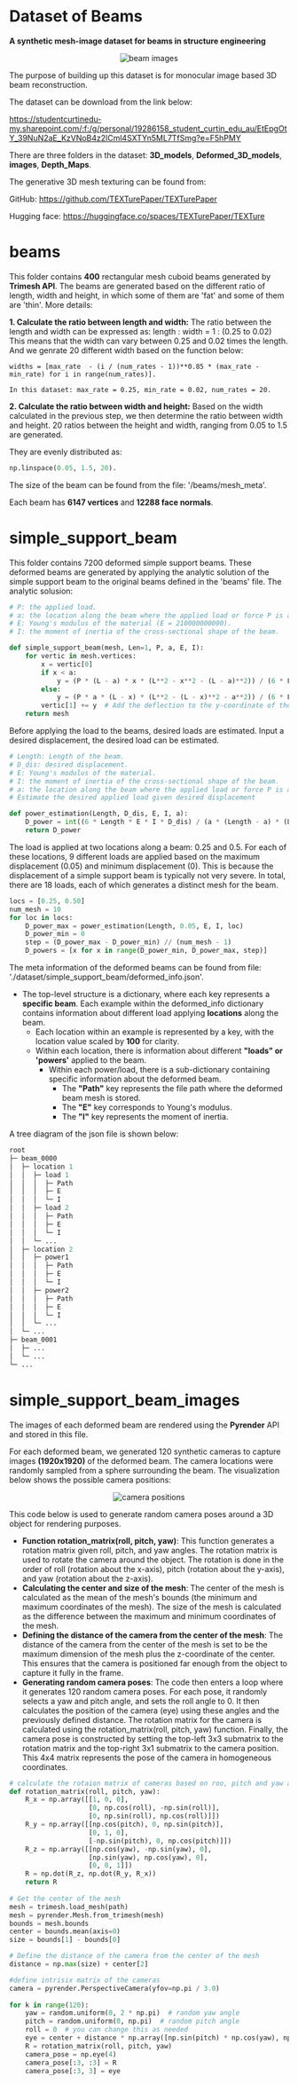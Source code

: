 # Dataset of Beams 
__A synthetic mesh-image dataset for beams in structure engineering__
<p align="center">
  <img src="./beam_images.png" alt="beam images">
</p>

The purpose of building up this dataset is for monocular image based 3D beam reconstruction.

The dataset can be download from the link below:

https://studentcurtinedu-my.sharepoint.com/:f:/g/personal/19286158_student_curtin_edu_au/EtEpgOtY_39NuN2aE_KzVNoB4z2lCml4SXTYn5ML7TfSmg?e=F5hPMY

There are three folders in the dataset: __3D_models__, __Deformed_3D_models__, __images__, __Depth_Maps__.


The generative 3D mesh texturing can be found from:

GitHub: https://github.com/TEXTurePaper/TEXTurePaper

Hugging face: https://huggingface.co/spaces/TEXTurePaper/TEXTure
# beams
This folder contains __400__ rectangular mesh cuboid beams generated by __Trimesh API__. The beams are generated based on the different ratio of length, width and height, in which some of them are 'fat' and some of them are 'thin'. More details:

__1. Calculate the ratio between length and width:__
The ratio between the length and width can be expressed as:
length : width = 1 : (0.25 to 0.02)
This means that the width can vary between 0.25 and 0.02 times the length.
And we genrate 20 different width based on the function below:

    widths = [max_rate  - (i / (num_rates - 1))**0.85 * (max_rate - min_rate) for i in range(num_rates)].

    In this dataset: max_rate = 0.25, min_rate = 0.02, num_rates = 20. 
    
__2. Calculate the ratio between width and height:__
Based on the width calculated in the previous step, we then determine the ratio between width and height. 20 ratios between the height and width, ranging from 0.05 to 1.5 are generated.

They are evenly distributed as:
```python
np.linspace(0.05, 1.5, 20).
```

The size of the beam can be found from the file: '/beams/mesh_meta'.

Each beam has __6147 vertices__ and __12288 face normals__.  

# simple_support_beam
This folder contains 7200 deformed simple support beams. These deformed beams are generated by applying the analytic solution of the simple support beam to the original beams defined in the 'beams' file. The analytic solusion:

```python
# P: the applied load.
# a: the location along the beam where the applied load or force P is acting. 
# E: Young's modulus of the material (E = 210000000000).
# I: the moment of inertia of the cross-sectional shape of the beam.

def simple_support_beam(mesh, Len=1, P, a, E, I):
    for vertic in mesh.vertices:
        x = vertic[0]
        if x < a:
            y = (P * (L - a) * x * (L**2 - x**2 - (L - a)**2)) / (6 * L * E * I)
        else:
            y = (P * a * (L - x) * (L**2 - (L - x)**2 - a**2)) / (6 * L * E * I)
        vertic[1] += y  # Add the deflection to the y-coordinate of the vertex
    return mesh
```
Before applying the load to the beams, desired loads are estimated. Input a desired displacement, the desired load can be estimated.

```python
# Length: Length of the beam.
# D_dis: desired displacement.
# E: Young's modulus of the material.
# I: the moment of inertia of the cross-sectional shape of the beam.
# a: the location along the beam where the applied load or force P is acting.
# Estimate the desired applied load given desired displacement

def power_estimation(Length, D_dis, E, I, a):
    D_power = int((6 * Length * E * I * D_dis) / (a * (Length - a) * (Length ** 2 - (Length - a) ** 2 - a ** 2)))
    return D_power
```

The load is applied at two locations along a beam: 0.25 and 0.5. For each of these locations, 9 different loads are applied based on the maximum displacement (0.05) and minimum displacement (0). This is because the displacement of a simple support beam is typically not very severe. In total, there are 18 loads, each of which generates a distinct mesh for the beam.

```python
locs = [0.25, 0.50]
num_mesh = 10
for loc in locs:
    D_power_max = power_estimation(Length, 0.05, E, I, loc)
    D_power_min = 0
    step = (D_power_max - D_power_min) // (num_mesh - 1)
    D_powers = [x for x in range(D_power_min, D_power_max, step)]
```

The meta information of the deformed beams can be found from file: './dataset/simple_support_beam/deformed_info.json'. 

- The top-level structure is a dictionary, where each key represents a __specific beam__. Each example within the deformed_info dictionary contains information about different load applying __locations__ along the beam.
  - Each location within an example is represented by a key, with the location value scaled by __100__ for clarity.
  - Within each location, there is information about different __"loads" or 'powers'__ applied to the beam. 
    - Within each power/load, there is a sub-dictionary containing specific information about the deformed beam.
      - The __"Path"__ key represents the file path where the deformed beam mesh is stored.
      - The __"E"__ key corresponds to Young's modulus.
      - The __"I"__ key represents the moment of inertia.
      
A tree diagram of the json file is shown below:
```python
root
├─ beam_0000
│  ├─ location 1
│  │  ├─ load 1
│  │  │  ├─ Path
│  │  │  ├─ E
│  │  │  └─ I
│  │  ├─ load 2
│  │  │  ├─ Path
│  │  │  ├─ E
│  │  │  └─ I
│  │  └─ ...
│  ├─ location 2
│  │  ├─ power1
│  │  │  ├─ Path
│  │  │  ├─ E
│  │  │  └─ I
│  │  ├─ power2
│  │  │  ├─ Path
│  │  │  ├─ E
│  │  │  └─ I
│  │  └─ ...
│  └─ ...
├─ beam_0001
│  ├─ ...
│  └─ ...
└─ ...
```

# simple_support_beam_images
The images of each deformed beam are rendered using the __Pyrender__ API and stored in this file. 

For each deformed beam, we generated 120 synthetic cameras to capture images __(1920x1920)__ of the deformed beam. The camera locations were randomly sampled from a sphere surrounding the beam. The visualization below shows the possible camera positions:

<p align="center">
  <img src="./camera_position.png" alt="camera positions">
</p>

This code below is used to generate random camera poses around a 3D object for rendering purposes.

- __Function rotation_matrix(roll, pitch, yaw)__: This function generates a rotation matrix given roll, pitch, and yaw angles. The rotation matrix is used to rotate the camera around the object. The rotation is done in the order of roll (rotation about the x-axis), pitch (rotation about the y-axis), and yaw (rotation about the z-axis).
- __Calculating the center and size of the mesh__: The center of the mesh is calculated as the mean of the mesh's bounds (the minimum and maximum coordinates of the mesh). The size of the mesh is calculated as the difference between the maximum and minimum coordinates of the mesh.
- __Defining the distance of the camera from the center of the mesh__: The distance of the camera from the center of the mesh is set to be the maximum dimension of the mesh plus the z-coordinate of the center. This ensures that the camera is positioned far enough from the object to capture it fully in the frame.
- __Generating random camera poses__: The code then enters a loop where it generates 120 random camera poses. For each pose, it randomly selects a yaw and pitch angle, and sets the roll angle to 0. It then calculates the position of the camera (eye) using these angles and the previously defined distance. The rotation matrix for the camera is calculated using the rotation_matrix(roll, pitch, yaw) function. Finally, the camera pose is constructed by setting the top-left 3x3 submatrix to the rotation matrix and the top-right 3x1 submatrix to the camera position. This 4x4 matrix represents the pose of the camera in homogeneous coordinates.

```python
# calculate the rotaion matrix of cameras based on roo, pitch and yaw angles.
def rotation_matrix(roll, pitch, yaw):
    R_x = np.array([[1, 0, 0],
                    [0, np.cos(roll), -np.sin(roll)],
                    [0, np.sin(roll), np.cos(roll)]])
    R_y = np.array([[np.cos(pitch), 0, np.sin(pitch)],
                    [0, 1, 0],
                    [-np.sin(pitch), 0, np.cos(pitch)]])
    R_z = np.array([[np.cos(yaw), -np.sin(yaw), 0],
                    [np.sin(yaw), np.cos(yaw), 0],
                    [0, 0, 1]])
    R = np.dot(R_z, np.dot(R_y, R_x))
    return R
    
# Get the center of the mesh
mesh = trimesh.load_mesh(path)
mesh = pyrender.Mesh.from_trimesh(mesh)
bounds = mesh.bounds
center = bounds.mean(axis=0)
size = bounds[1] - bounds[0]

# Define the distance of the camera from the center of the mesh
distance = np.max(size) + center[2]

#define intrisix matrix of the cameras
camera = pyrender.PerspectiveCamera(yfov=np.pi / 3.0)
    
for k in range(120):
    yaw = random.uniform(0, 2 * np.pi)  # random yaw angle
    pitch = random.uniform(0, np.pi)  # random pitch angle
    roll = 0  # you can change this as needed
    eye = center + distance * np.array([np.sin(pitch) * np.cos(yaw), np.sin(pitch) * np.sin(yaw), np.cos(pitch)])
    R = rotation_matrix(roll, pitch, yaw)
    camera_pose = np.eye(4)
    camera_pose[:3, :3] = R
    camera_pose[:3, 3] = eye
```
